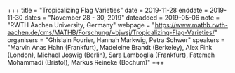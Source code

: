 +++
title = "Tropicalizing Flag Varieties"
date = 2019-11-28
enddate = 2019-11-30
dates = "November 28 - 30, 2019"
dateadded = 2019-05-06
note = "RWTH Aachen University, Germany"
webpage = "https://www.mathb.rwth-aachen.de/cms/MATHB/Forschung/~bjwsj/Tropicalizing-Flag-Varieties/"
organisers = "Ghislain Fourier, Hannah Markwig, Petra Schwer"
speakers = "Marvin Anas Hahn (Frankfurt), Madeleine Brandt (Berkeley), Alex Fink (London), Michael Joswig (Berlin), Sara Lamboglia (Frankfurt), Fatemeh Mohammadi (Bristol), Markus Reineke (Bochum)"
+++
